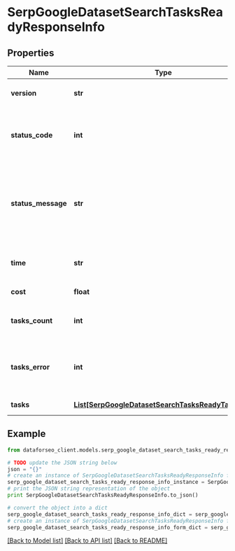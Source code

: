 # SerpGoogleDatasetSearchTasksReadyResponseInfo


## Properties

Name | Type | Description | Notes
------------ | ------------- | ------------- | -------------
**version** | **str** | the current version of the API | [optional] 
**status_code** | **int** | general status code you can find the full list of the response codes here | [optional] 
**status_message** | **str** | general informational message you can find the full list of general informational messages here | [optional] 
**time** | **str** | total execution time, seconds | [optional] 
**cost** | **float** | total tasks cost, USD | [optional] 
**tasks_count** | **int** | the number of tasks in the tasks array | [optional] 
**tasks_error** | **int** | the number of tasks in the tasks array returned with an error | [optional] 
**tasks** | [**List[SerpGoogleDatasetSearchTasksReadyTaskInfo]**](SerpGoogleDatasetSearchTasksReadyTaskInfo.md) | array of tasks | [optional] 

## Example

```python
from dataforseo_client.models.serp_google_dataset_search_tasks_ready_response_info import SerpGoogleDatasetSearchTasksReadyResponseInfo

# TODO update the JSON string below
json = "{}"
# create an instance of SerpGoogleDatasetSearchTasksReadyResponseInfo from a JSON string
serp_google_dataset_search_tasks_ready_response_info_instance = SerpGoogleDatasetSearchTasksReadyResponseInfo.from_json(json)
# print the JSON string representation of the object
print SerpGoogleDatasetSearchTasksReadyResponseInfo.to_json()

# convert the object into a dict
serp_google_dataset_search_tasks_ready_response_info_dict = serp_google_dataset_search_tasks_ready_response_info_instance.to_dict()
# create an instance of SerpGoogleDatasetSearchTasksReadyResponseInfo from a dict
serp_google_dataset_search_tasks_ready_response_info_form_dict = serp_google_dataset_search_tasks_ready_response_info.from_dict(serp_google_dataset_search_tasks_ready_response_info_dict)
```
[[Back to Model list]](../README.md#documentation-for-models) [[Back to API list]](../README.md#documentation-for-api-endpoints) [[Back to README]](../README.md)


